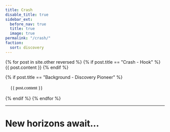 ```yaml
---
title: Crash
disable_title: true
sidebar_ext:
  before_nav: true
  title: true
  image: true
permalink: "/crash/"
faction:
  sort: discovery
---
```


<style type="text/css">

.bgbg
{
	background-image: url("/sen/assets/images/block-bg.png");
	color: black;
	padding: 4px 16px 16px 16px;
	border-radius: 12px;
	font-family: Georgia;
}


</style>


{% for post in site.other reversed  %}
{% if post.title == "Crash - Hook" %}
{{ post.content }}
{% endif %}

{% if post.title == "Background - Discovery Pioneer" %}
<div class="bgbg">{{ post.content }}</div>
{% endif %}
{% endfor %}

---

# New horizons await...